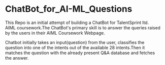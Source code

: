 # ChatBot_for_AI-ML_Questions

This Repo is an initial attempt of building a ChatBot for TalentSprint ltd. AIML coursework.The ChatBot's primary skill is to answer the queries raised by the users in their AIML Coursework Webpage.

Chatbot initially takes an input(question) from the user, classifies the question into one of the intents out of the available 28 intents.Then it matches the question with the already present Q&A database and fetches the answer.
